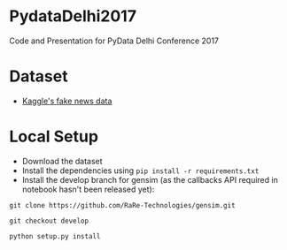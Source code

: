 # PydataDelhi2017
Code and Presentation for PyData Delhi Conference 2017

# Dataset

- [Kaggle's fake news data](https://www.kaggle.com/mrisdal/fake-news)

# Local Setup

- Download the dataset 
- Install the dependencies using `pip install -r requirements.txt`
- Install the develop branch for gensim (as the callbacks API required in notebook hasn't been released yet):

`git clone https://github.com/RaRe-Technologies/gensim.git`

`git checkout develop`

`python setup.py install`
